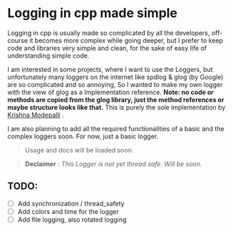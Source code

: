 
# Logging in cpp made simple

Logging in cpp is usually made so complicated by all the developers, 
off-course it becomes more complex while going deeper, but I prefer to keep 
code and libraries very simple and clean, for the sake of easy life of 
understanding simple code.  

I am interested in some projects, where I want to use the Loggers, but 
unfortunately many loggers on the internet like spdlog & glog (by Google) are so
complicated and so annoying, So I wanted to make my own logger with the view of
glog as a Implementation reference. **Note: no code or methods are copied 
from the glog library, just the method references or maybe structure looks 
like that.** This is purely the sole implementation by [Krishna Modepalli](https://github.com/krishnamodepalli)
.  

I am also planning to add all the required functionalities of a basic and the
complex loggers soon. For now, just a basic logger.

> Usage and docs will be loaded soon.  

> **Declaimer** : *This Logger is not yet thread safe. Will be soon.*

## TODO:
- [ ] Add synchronization / thread_safety
- [ ] Add colors and time for the logger
- [ ] Add file logging, also rotated logging
